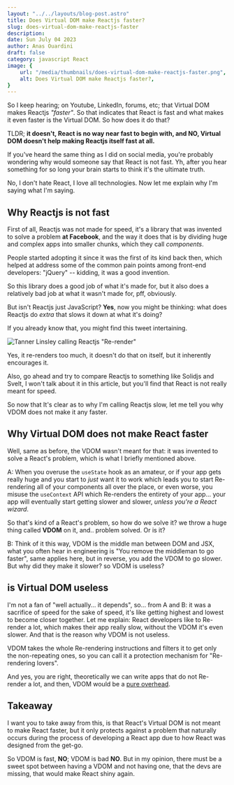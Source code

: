 ```yaml
---
layout: "../../layouts/blog-post.astro"
title: Does Virtual DOM make Reactjs faster?
slug: does-virtual-dom-make-reactjs-faster
description: 
date: Sun July 04 2023
author: Anas Ouardini
draft: false
category: javascript React
image: {
    url: "/media/thumbnails/does-virtual-dom-make-reactjs-faster.png",
    alt: Does Virtual DOM make Reactjs faster?,
}
---
```


So I keep hearing; on Youtube, LinkedIn, forums, etc; that Virtual DOM makes Reactjs *"faster"*. So that indicates that React is fast and what makes it even faster is the Virtual DOM. So how does it do that?

TLDR; **it doesn't, React is no way near fast to begin with, and NO, Virtual DOM doesn't help making Reactjs itself fast at all.**

If you've heard the same thing as I did on social media, you're probably wondering why would someone say that React is not fast. Yh, after you hear something for so long your brain starts to think it's the ultimate truth.

No, I don't hate React, I love all technologies. Now let me explain why I'm saying what I'm saying.

## Why Reactjs is not fast

First of all, Reactjs was not made for speed, it's a library that was invented to solve a problem **at Facebook**, and the way it does that is by dividing huge and complex apps into smaller chunks, which they call *components*.

People started adopting it since it was the first of its kind back then, which helped at address some of the common pain points among front-end developers: "jQuery" -- kidding, it was a good invention.

So this library does a good job of what it's made for, but it also does a relatively bad job at what it wasn't made for, pff, obviously.

But isn't Reactjs just JavaScript? **Yes**, now you might be thinking: what does Reactjs do *extra* that slows it down at what it's doing?

If you already know that, you might find this tweet intertaining.

![Tanner Linsley calling Reactjs "Re-render"](/media/react-should-have-been-called-re-render.png)

Yes, it re-renders too much, it doesn't do that on itself, but it inherently encourages it.

Also, go ahead and try to compare Reactjs to something like Solidjs and Svelt, I won't talk about it in this article, but you'll find that React is not really meant for speed.

So now that It's clear as to why I'm calling Reactjs slow, let me tell you why VDOM does not make it any faster.

## Why Virtual DOM does not make React faster

Well, same as before, the VDOM wasn't meant for that: it was invented to solve a React's problem, which is what I briefly mentioned above.

A: When you overuse the `useState` hook as an amateur, or if your app gets really huge and you start to *just* want it to work which leads you to start Re-rendering all of your components all over the place, or even worse, you misuse the `useContext` API which Re-renders the entirety of your app... your app will eventually start getting slower and slower, *unless you're a React wizard*.

So that's kind of a React's problem, so how do we solve it? we throw a huge thing called **VDOM** on it, and.. problem solved. Or is it?

B: Think of it this way, VDOM is the middle man between DOM and JSX, what you often hear in engineering is "You remove the middleman to go faster", same applies here, but in reverse, you add the VDOM to go slower. But why did they make it slower? so VDOM is useless?

## is Virtual DOM useless

I'm not a fan of "well actually... it depends", so... from A and B: it was a sacrifice of speed for the sake of speed, it's like getting highest and lowest to become closer together. Let me explain: React developers like to Re-render a lot, which makes their app really slow, without the VDOM it's even slower. And that is the reason why VDOM is not useless.

VDOM takes the whole Re-rendering instructions and filters it to get only the non-repeating ones, so you can call it a protection mechanism for "Re-rendering lovers".

And yes, you are right, theoretically we can write apps that do not Re-render a lot, and then, VDOM would be a [pure overhead](https://svelte.dev/blog/virtual-dom-is-pure-overhead).

## Takeaway

I want you to take away from this, is that React's Virtual DOM is not meant to make React faster, but it only protects against a problem that naturally occurs during the process of developing a React app due to how React was designed from the get-go.

So VDOM is fast, **NO**; VDOM is bad **NO**. But in my opinion, there must be a sweet spot between having a VDOM and not having one, that the devs are missing, that would make React shiny again.